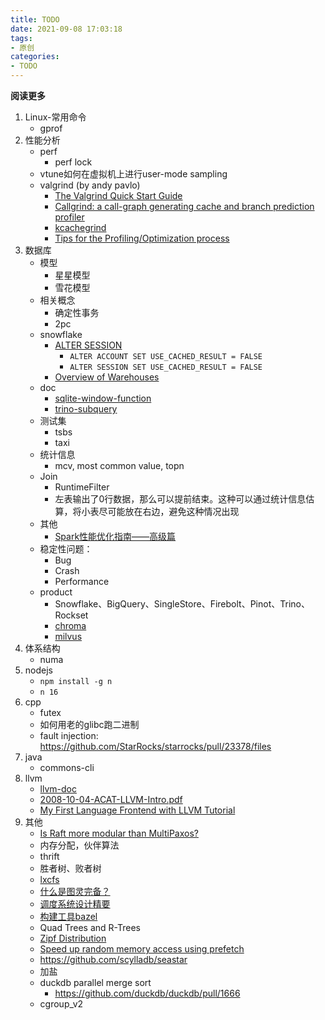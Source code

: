 ```yaml
---
title: TODO
date: 2021-09-08 17:03:18
tags: 
- 原创
categories: 
- TODO
---
```


**阅读更多**

<!--more-->

1. Linux-常用命令
    * gprof
1. 性能分析
    * perf
        * perf lock
    * vtune如何在虚拟机上进行user-mode sampling
    * valgrind (by andy pavlo)
        * [The Valgrind Quick Start Guide](http://valgrind.org/docs/manual/quick-start.html)
        * [Callgrind: a call-graph generating cache and branch prediction profiler](https://valgrind.org/docs/manual/cl-manual.html)
        * [kcachegrind](https://kcachegrind.github.io/html/Usage.html)
        * [Tips for the Profiling/Optimization process](https://kcachegrind.github.io/html/Tips.html)
1. 数据库
    * 模型
        * 星星模型
        * 雪花模型
    * 相关概念
        * 确定性事务
        * 2pc
    * snowflake
        * [ALTER SESSION](https://docs.snowflake.com/en/sql-reference/sql/alter-session.html)
            * `ALTER ACCOUNT SET USE_CACHED_RESULT = FALSE`
            * `ALTER SESSION SET USE_CACHED_RESULT = FALSE`
        * [Overview of Warehouses](https://docs.snowflake.com/en/user-guide/warehouses-overview.html#warehouse-size)
    * doc
        * [sqlite-window-function](https://www.sqlite.org/windowfunctions.html)
        * [trino-subquery](https://docs.google.com/document/d/18HN7peS2eR8lZsErqcmnoWyMEPb6p4OQeidH1JP_EkA)
    * 测试集
        * tsbs
        * taxi
    * 统计信息
        * mcv, most common value, topn
    * Join
        * RuntimeFilter
        * 左表输出了0行数据，那么可以提前结束。这种可以通过统计信息估算，将小表尽可能放在右边，避免这种情况出现
    * 其他
        * [Spark性能优化指南——高级篇](https://tech.meituan.com/2016/05/12/spark-tuning-pro.html)
    * 稳定性问题：
        * Bug
        * Crash
        * Performance
    * product
        * Snowflake、BigQuery、SingleStore、Firebolt、Pinot、Trino、Rockset
        * [chroma](https://www.trychroma.com/)
        * [milvus](https://milvus.io/blog)
1. 体系结构
    * numa
1. nodejs
    * `npm install -g n`
    * `n 16`
1. cpp
    * futex
    * 如何用老的glibc跑二进制
    * fault injection: https://github.com/StarRocks/starrocks/pull/23378/files
1. java
    * commons-cli
1. llvm
    * [llvm-doc](https://llvm.org/docs/)
    * [2008-10-04-ACAT-LLVM-Intro.pdf](https://llvm.org/pubs/2008-10-04-ACAT-LLVM-Intro.pdf)
    * [My First Language Frontend with LLVM Tutorial](https://llvm.org/docs/tutorial/MyFirstLanguageFrontend/index.html)
1. 其他
    * [Is Raft more modular than MultiPaxos?](https://maheshba.bitbucket.io/blog/2021/12/14/Modularity.html)
    * 内存分配，伙伴算法
    * thrift
    * 胜者树、败者树
    * [lxcfs](https://github.com/lxc/lxcfs)
    * [什么是图灵完备？](https://www.zhihu.com/question/20115374/answer/288346717)
    * [调度系统设计精要](https://draveness.me/system-design-scheduler/)
    * [构建工具bazel](https://github.com/bazelbuild/bazel)
    * Quad Trees and R-Trees
    * [Zipf Distribution](https://www.sciencedirect.com/topics/computer-science/zipf-distribution)
    * [Speed up random memory access using prefetch](https://stackoverflow.com/questions/40950254/speed-up-random-memory-access-using-prefetch)
    * https://github.com/scylladb/seastar
    * 加盐
    * duckdb parallel merge sort
        * https://github.com/duckdb/duckdb/pull/1666
    * cgroup_v2
